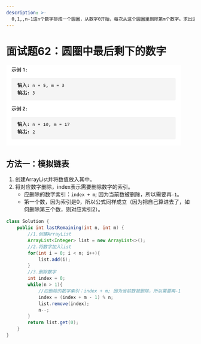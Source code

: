```yaml
---
description: >-
  0,1,,n-1这n个数字排成一个圆圈，从数字0开始，每次从这个圆圈里删除第m个数字。求出这个圆圈里剩下的最后一个数字。例如，0、1、2、3、4这5个数字组成一个圆圈，从数字0开始每次删除第3个数字，则删除的前4个数字依次是2、0、4、1，因此最后剩下的数字是3。
---
```


# 面试题62：圆圈中最后剩下的数字

![](.gitbook/assets/image%20%283%29.png)

## 方法一：模拟链表

1. 创建ArrayList并将数值放入其中。
2. 将对应数字删除，index表示需要删除数字的索引。
   * 应删除的数字索引：`index + m`; 因为当前数被删除，所以需要再`-1`。
   * 第一个数，因为索引是0，所以公式同样成立（因为把自己算进去了，如何删除第三个数，则对应索引2）。

```java
class Solution {
    public int lastRemaining(int n, int m) {
        //1.创建ArrayList
        ArrayList<Integer> list = new ArrayList<>();
        //2.将数字加入list
        for(int i = 0; i < n; i++){
            list.add(i);
        }
        //3.删除数字
        int index = 0;
        while(n > 1){
            //应删除的数字索引：index + m; 因为当前数被删除，所以需要再-1
            index = (index + m - 1) % n;
            list.remove(index);
            n--;
        }
        return list.get(0);
    }
}
```

